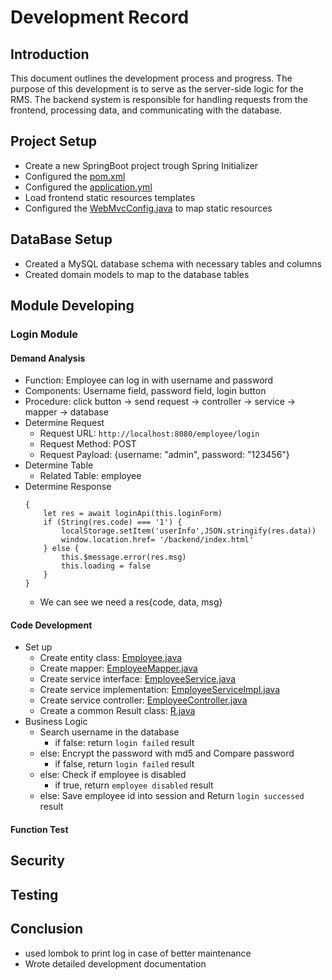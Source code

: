 # Development Record
## Introduction
This document outlines the development process and progress.
The purpose of this development is to serve as the server-side logic for the RMS.
The backend system is responsible for handling requests from the frontend, processing data, and communicating with the database.

## Project Setup
- Create a new SpringBoot project trough Spring Initializer
- Configured the [pom.xml](../pom.xml)
- Configured the [application.yml](../src/main/resources/application.yml)
- Load frontend static resources templates
- Configured the [WebMvcConfig.java](../src/main/java/com/tenphun/rmsys/config/WebMvcConfig.java) to map static resources

## DataBase Setup
- Created a MySQL database schema with necessary tables and columns
- Created domain models to map to the database tables

## Module Developing
### Login Module
#### Demand Analysis
- Function: Employee can log in with username and password
- Components: Username field, password field, login button
- Procedure: click button -> send request -> controller -> service -> mapper -> database
- Determine Request
  - Request URL: `http://localhost:8080/employee/login`
  - Request Method: POST
  - Request Payload: {username: "admin", password: "123456"}
- Determine Table
    - Related Table: employee
- Determine Response
  ```
  {
      let res = await loginApi(this.loginForm)
      if (String(res.code) === '1') {
          localStorage.setItem('userInfo',JSON.stringify(res.data))
          window.location.href= '/backend/index.html'
      } else {
          this.$message.error(res.msg)
          this.loading = false
      }
  }
  ```
  - We can see we need a res{code, data, msg}
#### Code Development
- Set up
  - Create entity class: [Employee.java](../src/main/java/com/tenphun/rmsys/entity/Employee.java)
  - Create mapper: [EmployeeMapper.java](../src/main/java/com/tenphun/rmsys/mapper/EmployeeMapper.java)
  - Create service interface: [EmployeeService.java](../src/main/java/com/tenphun/rmsys/service/EmployeeService.java)
  - Create service implementation: [EmployeeServiceImpl.java](../src/main/java/com/tenphun/rmsys/service/impl/EmployeeServiceImpl.java)
  - Create service controller: [EmployeeController.java](../src/main/java/com/tenphun/rmsys/controller/EmployeeController.java)
  - Create a common Result class: [R.java](../src/main/java/com/tenphun/rmsys/common/R.java)
- Business Logic
  - Search username in the database
    - if false: return `login failed` result
  - else: Encrypt the password with md5 and Compare password
    - if false, return `login failed` result
  - else: Check if employee is disabled
    - if true, return `employee disabled` result
  - else: Save employee id into session and Return `login successed` result
#### Function Test

## Security

## Testing

## Conclusion
- used lombok to print log in case of better maintenance
- Wrote detailed development documentation